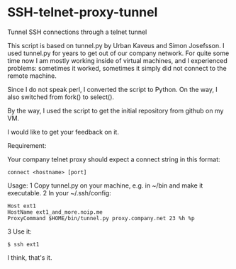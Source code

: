 SSH-telnet-proxy-tunnel
=======================

Tunnel SSH connections through a telnet tunnel

This script is based on tunnel.py by Urban Kaveus and Simon Josefsson.
I used tunnel.py for years to get out of our company network.
For quite some time now I am mostly working inside of virtual machines,
and I experienced problems: sometimes it worked,
sometimes it simply did not connect to the remote machine.

Since I do not speak perl, I converted the script to Python.
On the way, I also switched from fork() to select().

By the way, I used the script to get the initial repository from
github on my VM.

I would like to get your feedback on it.

Requirement:

Your company telnet proxy should expect a connect string in this format:

    connect <hostname> [port]

Usage:
1 Copy tunnel.py on your machine, e.g. in ~/bin and make it executable.
2 In your ~/.ssh/config:

    Host ext1
    HostName ext1_and_more.noip.me
    ProxyCommand $HOME/bin/tunnel.py proxy.company.net 23 %h %p

3 Use it:

    $ ssh ext1

I think, that's it.
